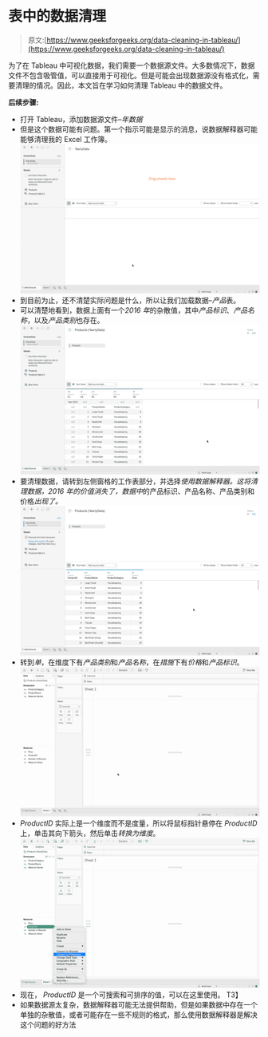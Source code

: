 # 表中的数据清理

> 原文:[https://www.geeksforgeeks.org/data-cleaning-in-tableau/](https://www.geeksforgeeks.org/data-cleaning-in-tableau/)

为了在 Tableau 中可视化数据，我们需要一个数据源文件。大多数情况下，数据文件不包含吸管值，可以直接用于可视化。但是可能会出现数据源没有格式化，需要清理的情况。因此，本文旨在学习如何清理 Tableau 中的数据文件。

**后续步骤:**

*   打开 Tableau，添加数据源文件–*年数据*
*   但是这个数据可能有问题。第一个指示可能是显示的消息，说数据解释器可能能够清理我的 Excel 工作簿。
    ![](img/a27ab74d77c3b9ffe82618d75666c412.png)
*   到目前为止，还不清楚实际问题是什么，所以让我们加载数据–*产品*表。
*   可以清楚地看到，数据上面有一个*2016 年*的杂散值，其中*产品标识*、*产品名称*，以及*产品类别*也存在。
    ![](img/197926541d799b480573d968159920b0.png)
*   要清理数据，请转到左侧窗格的工作表部分，并选择*使用数据解释器。这将清理数据，*2016 年*的价值消失了，数据中*的产品标识、产品名称、产品类别和价格*出现了。*
    ![](img/0a3f33e1256ab280504b29e197daa743.png)
*   转到*单*，在维度下有*产品类别*和*产品名称*，在*措施*下有*价格*和*产品标识*。
    ![](img/0f33d8a65f02c838cb93ba4d3f7fd2d7.png)
*   *ProductID* 实际上是一个维度而不是度量，所以将鼠标指针悬停在 *ProductID* 上，单击其向下箭头，然后单击*转换为维度*。
    ![](img/c90fe9daf3d2b651b357eb01c28b0339.png)
*   现在， *ProductID* 是一个可搜索和可排序的值，可以在这里使用。
    T3】
*   如果数据源太复杂，数据解释器可能无法提供帮助，但是如果数据中存在一个单独的杂散值，或者可能存在一些不规则的格式，那么使用数据解释器是解决这个问题的好方法